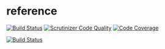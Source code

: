 # reference

[![Build Status](https://scrutinizer-ci.com/g/infotech-ru/reference/badges/build.png?b=master)](https://scrutinizer-ci.com/g/infotech-ru/reference/build-status/master)
[![Scrutinizer Code Quality](https://scrutinizer-ci.com/g/infotech-ru/reference/badges/quality-score.png?b=master)](https://scrutinizer-ci.com/g/infotech-ru/reference/?branch=master)
[![Code Coverage](https://scrutinizer-ci.com/g/infotech-ru/reference/badges/coverage.png?b=master)](https://scrutinizer-ci.com/g/infotech-ru/reference/?branch=master)

[![Build Status](https://travis-ci.org/infotech-ru/reference.svg?branch=master)](https://travis-ci.org/infotech-ru/reference)

